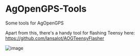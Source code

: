 # AgOpenGPS-Tools

Some tools for AgOpenGPS


Apart from this, there's a handy tool for flashing Teensy here: https://github.com/lansalot/AOGTeensyFlasher

![image](https://github.com/lansalot/AgOpenGPS-Tools/assets/9885921/05b18c71-302f-47fa-9072-43ddca93bb37)
